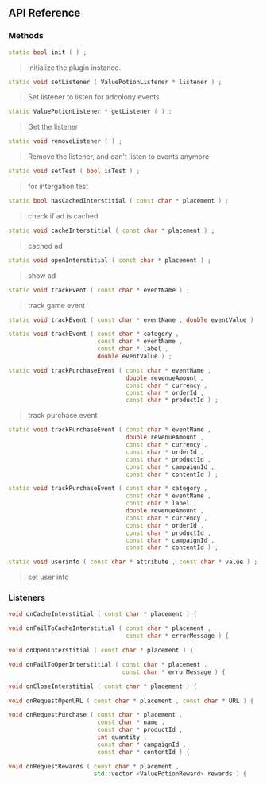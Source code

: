 ## API Reference

### Methods
```cpp
static bool init ( ) ;
```
>  initialize the plugin instance.

```cpp
static void setListener ( ValuePotionListener * listener ) ;
```
> Set listener to listen for adcolony events

```cpp
static ValuePotionListener * getListener ( ) ;
```
> Get the listener

```cpp
static void removeListener ( ) ;
```
> Remove the listener, and can't listen to events anymore

```cpp
static void setTest ( bool isTest ) ;
```
> for intergation test

```cpp
static bool hasCachedInterstitial ( const char * placement ) ;
```
> check if ad is cached

```cpp
static void cacheInterstitial ( const char * placement ) ;
```
> cached ad

```cpp
static void openInterstitial ( const char * placement ) ;
```
> show ad

```cpp
static void trackEvent ( const char * eventName ) ;
```
> track game event

```cpp
static void trackEvent ( const char * eventName , double eventValue ) ;
```

```cpp
static void trackEvent ( const char * category ,
                         const char * eventName ,
                         const char * label ,
                         double eventValue ) ;
```

```cpp
static void trackPurchaseEvent ( const char * eventName ,
                                 double revenueAmount ,
                                 const char * currency ,
                                 const char * orderId ,
                                 const char * productId ) ;
```
> track purchase event

```cpp
static void trackPurchaseEvent ( const char * eventName ,
                                 double revenueAmount ,
                                 const char * currency ,
                                 const char * orderId ,
                                 const char * productId ,
                                 const char * campaignId ,
                                 const char * contentId ) ;
```

```cpp
static void trackPurchaseEvent ( const char * category ,
                                 const char * eventName ,
                                 const char * label ,
                                 double revenueAmount ,
                                 const char * currency ,
                                 const char * orderId ,
                                 const char * productId ,
                                 const char * campaignId ,
                                 const char * contentId ) ;
```

```cpp
static void userinfo ( const char * attribute , const char * value ) ;
```
> set user info


### Listeners
```cpp
void onCacheInterstitial ( const char * placement ) {
```

```cpp
void onFailToCacheInterstitial ( const char * placement ,
                                 const char * errorMessage ) {
```

```cpp
void onOpenInterstitial ( const char * placement ) {
```

```cpp
void onFailToOpenInterstitial ( const char * placement ,
                                const char * errorMessage ) {
```

```cpp
void onCloseInterstitial ( const char * placement ) {
```

```cpp
void onRequestOpenURL ( const char * placement , const char * URL ) {
```

```cpp
void onRequestPurchase ( const char * placement ,
                         const char * name ,
                         const char * productId ,
                         int quantity ,
                         const char * campaignId ,
                         const char * contentId ) {
```

```cpp
void onRequestRewards ( const char * placement ,
                        std::vector <ValuePotionReward> rewards ) {
```


